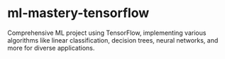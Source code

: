 # ml-mastery-tensorflow
Comprehensive ML project using TensorFlow, implementing various algorithms like linear classification, decision trees, neural networks, and more for diverse applications.
